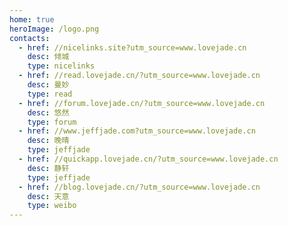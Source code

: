 ```yaml
---
home: true
heroImage: /logo.png
contacts:
  - href: //nicelinks.site?utm_source=www.lovejade.cn
    desc: 倾城
    type: nicelinks
  - href: //read.lovejade.cn/?utm_source=www.lovejade.cn
    desc: 曼妙
    type: read
  - href: //forum.lovejade.cn/?utm_source=www.lovejade.cn
    desc: 悠然
    type: forum
  - href: //www.jeffjade.com?utm_source=www.lovejade.cn
    desc: 晚晴
    type: jeffjade
  - href: //quickapp.lovejade.cn/?utm_source=www.lovejade.cn
    desc: 静轩
    type: jeffjade
  - href: //blog.lovejade.cn/?utm_source=www.lovejade.cn
    desc: 天意
    type: weibo
---
```


<Contact />
<Footer />
